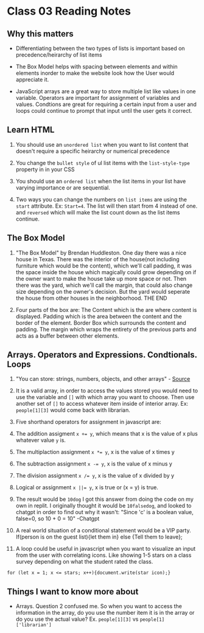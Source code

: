 # Class 03 Reading Notes

## Why this matters

- Differentiating between the two types of lists is important based on precedence/heirarchy of list items

- The Box Model helps with spacing between elements and within elements inorder to make the website look how the User would appreciate it.

- JavaScript arrays are a great way to store multiple list like values in one variable.  Operators are important for assignment of variables and values.  Condtions are great for requiring a certain input from a user and loops could continue to prompt that input until the user gets it correct.

## Learn HTML

1. You should use an `unordered list` when you want to list content that doesn't require a specific heirarchy or numerical precedence

2. You change the `bullet style` of ul list items with the `list-style-type` property in in your CSS

3. You should use an `ordered list` when the list items in your list have varying importance or are sequential.

4. Two ways you can change the numbers on `list items` are using the `start` attribute. Ex: `Start=4`. The list will then start from 4 instead of one.  and `reversed` which will make the list count down as the list items continue.

## The Box Model

1. "The Box Model" by Brendan Huddleston.  One day there was a nice house in Texas. There was the interior of the house(not including furniture which would be the content), which we'll call padding, it was the space inside the house which magically could grow depending on if the owner want to make the house take up more space or not.  Then there was the yard, which we'll call the margin, that could also change size depending on the owner's decision.  But the yard would seperate the house from other houses in the neighborhood.  THE END

2. Four parts of the box are: The Content which is the are where content is displayed.  Padding which is the area between the content and the border of the element.  Border Box which surrounds the content and padding.  The margin which wraps the entirety of the previous parts and acts as a buffer between other elements. 

## Arrays. Operators and Expressions.  Condtionals.  Loops

1. "You can store: strings, numbers, objects, and other arrays" - [Source](https://developer.mozilla.org/en-US/docs/Learn/JavaScript/First_steps/Arrays)

2. It is a valid array, in order to access the values stored you would need to use the variable and `[]` with which array you want to choose.  Then use another set of `[]` to access whatever item inside of interior array.  Ex: `people[1][3]` would come back with librarian.

3. Five shorthand operators for assignment in javascript are:
  1. The addition assigment `x += y`, which means that x is the value of x plus whatever value `y` is.
  2. The multiplaction assignment `x *= y`, x is the value of x times y
  3. The subtraction assignment `x -= y`, x is the value of x minus y
  4. The division assignment `x /= y`, x is the value of x divided by y
  5. Logical or assignment `x ||= y`, x is true or (x = y) is true.

4. The result would be `10dog` I got this answer from doing the code on my own in replit.  I originally thought it would be `10falsedog`, and looked to chatgpt in order to find out why it wasn't: "Since 'c' is a boolean value, false=0, so 10 + 0 = 10" -Chatgpt

5. A real world situation of a conditional statement would be a VIP party.  If(person is on the guest list){let them in} else {Tell them to leave};

6. A loop could be useful in javascript when you want to visualize an input from the user with correlating icons.  Like showing 1-5 stars on a class survey depending on what the student rated the class.  

`for (let x = 1; x <= stars; x++){document.write(star icon);}`

## Things I want to know more about

- Arrays.  Question 2 confused me.  So when you want to access the information in the array, do you use the number item it is in the array or do you use the actual value? Ex. `people[1][3]` vs `people[1]['librarian']`
